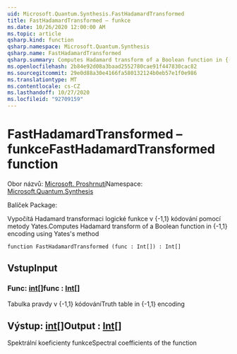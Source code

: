 ```yaml
---
uid: Microsoft.Quantum.Synthesis.FastHadamardTransformed
title: FastHadamardTransformed – funkce
ms.date: 10/26/2020 12:00:00 AM
ms.topic: article
qsharp.kind: function
qsharp.namespace: Microsoft.Quantum.Synthesis
qsharp.name: FastHadamardTransformed
qsharp.summary: Computes Hadamard transform of a Boolean function in {-1,1} encoding using Yates's method
ms.openlocfilehash: 2b84e92d08a3baad2552780cae91f447830cac82
ms.sourcegitcommit: 29e0d88a30e4166fa580132124b0eb57e1f0e986
ms.translationtype: MT
ms.contentlocale: cs-CZ
ms.lasthandoff: 10/27/2020
ms.locfileid: "92709159"
---
```

# <a name="fasthadamardtransformed-function"></a><span data-ttu-id="19d9d-102">FastHadamardTransformed – funkce</span><span class="sxs-lookup"><span data-stu-id="19d9d-102">FastHadamardTransformed function</span></span>

<span data-ttu-id="19d9d-103">Obor názvů: [Microsoft. Proshrnutí](xref:Microsoft.Quantum.Synthesis)</span><span class="sxs-lookup"><span data-stu-id="19d9d-103">Namespace: [Microsoft.Quantum.Synthesis](xref:Microsoft.Quantum.Synthesis)</span></span>

<span data-ttu-id="19d9d-104">Balíček [](https://nuget.org/packages/)</span><span class="sxs-lookup"><span data-stu-id="19d9d-104">Package: [](https://nuget.org/packages/)</span></span>


<span data-ttu-id="19d9d-105">Vypočítá Hadamard transformaci logické funkce v {-1,1} kódování pomocí metody Yates.</span><span class="sxs-lookup"><span data-stu-id="19d9d-105">Computes Hadamard transform of a Boolean function in {-1,1} encoding using Yates's method</span></span>

```qsharp
function FastHadamardTransformed (func : Int[]) : Int[]
```


## <a name="input"></a><span data-ttu-id="19d9d-106">Vstup</span><span class="sxs-lookup"><span data-stu-id="19d9d-106">Input</span></span>

### <a name="func--int"></a><span data-ttu-id="19d9d-107">Func: [int](xref:microsoft.quantum.lang-ref.int)[]</span><span class="sxs-lookup"><span data-stu-id="19d9d-107">func : [Int](xref:microsoft.quantum.lang-ref.int)[]</span></span>

<span data-ttu-id="19d9d-108">Tabulka pravdy v {-1,1} kódování</span><span class="sxs-lookup"><span data-stu-id="19d9d-108">Truth table in {-1,1} encoding</span></span>



## <a name="output--int"></a><span data-ttu-id="19d9d-109">Výstup: [int](xref:microsoft.quantum.lang-ref.int)[]</span><span class="sxs-lookup"><span data-stu-id="19d9d-109">Output : [Int](xref:microsoft.quantum.lang-ref.int)[]</span></span>

<span data-ttu-id="19d9d-110">Spektrální koeficienty funkce</span><span class="sxs-lookup"><span data-stu-id="19d9d-110">Spectral coefficients of the function</span></span>